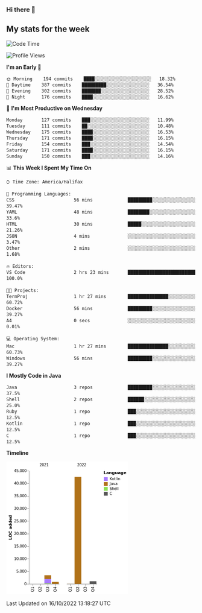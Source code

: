 ### Hi there 👋

## My stats for the week
<!--START_SECTION:waka-->
![Code Time](http://img.shields.io/badge/Code%20Time-408%20hrs%2034%20mins-blue)

![Profile Views](http://img.shields.io/badge/Profile%20Views-0-blue)

**I'm an Early 🐤** 

```text
🌞 Morning    194 commits    ████░░░░░░░░░░░░░░░░░░░░░   18.32% 
🌆 Daytime    387 commits    █████████░░░░░░░░░░░░░░░░   36.54% 
🌃 Evening    302 commits    ███████░░░░░░░░░░░░░░░░░░   28.52% 
🌙 Night      176 commits    ████░░░░░░░░░░░░░░░░░░░░░   16.62%

```
📅 **I'm Most Productive on Wednesday** 

```text
Monday       127 commits    ███░░░░░░░░░░░░░░░░░░░░░░   11.99% 
Tuesday      111 commits    ██░░░░░░░░░░░░░░░░░░░░░░░   10.48% 
Wednesday    175 commits    ████░░░░░░░░░░░░░░░░░░░░░   16.53% 
Thursday     171 commits    ████░░░░░░░░░░░░░░░░░░░░░   16.15% 
Friday       154 commits    ███░░░░░░░░░░░░░░░░░░░░░░   14.54% 
Saturday     171 commits    ████░░░░░░░░░░░░░░░░░░░░░   16.15% 
Sunday       150 commits    ███░░░░░░░░░░░░░░░░░░░░░░   14.16%

```


📊 **This Week I Spent My Time On** 

```text
⌚︎ Time Zone: America/Halifax

💬 Programming Languages: 
CSS                      56 mins             █████████░░░░░░░░░░░░░░░░   39.47% 
YAML                     48 mins             ████████░░░░░░░░░░░░░░░░░   33.6% 
HTML                     30 mins             █████░░░░░░░░░░░░░░░░░░░░   21.26% 
JSON                     4 mins              ░░░░░░░░░░░░░░░░░░░░░░░░░   3.47% 
Other                    2 mins              ░░░░░░░░░░░░░░░░░░░░░░░░░   1.68%

🔥 Editors: 
VS Code                  2 hrs 23 mins       █████████████████████████   100.0%

🐱‍💻 Projects: 
TermProj                 1 hr 27 mins        ███████████████░░░░░░░░░░   60.72% 
Docker                   56 mins             █████████░░░░░░░░░░░░░░░░   39.27% 
A4                       0 secs              ░░░░░░░░░░░░░░░░░░░░░░░░░   0.01%

💻 Operating System: 
Mac                      1 hr 27 mins        ███████████████░░░░░░░░░░   60.73% 
Windows                  56 mins             █████████░░░░░░░░░░░░░░░░   39.27%

```

**I Mostly Code in Java** 

```text
Java                     3 repos             █████████░░░░░░░░░░░░░░░░   37.5% 
Shell                    2 repos             ██████░░░░░░░░░░░░░░░░░░░   25.0% 
Ruby                     1 repo              ███░░░░░░░░░░░░░░░░░░░░░░   12.5% 
Kotlin                   1 repo              ███░░░░░░░░░░░░░░░░░░░░░░   12.5% 
C                        1 repo              ███░░░░░░░░░░░░░░░░░░░░░░   12.5%

```


**Timeline**

![Chart not found](https://raw.githubusercontent.com/lyndseyy/lyndseyy/main/charts/bar_graph.png) 


 Last Updated on 16/10/2022 13:18:27 UTC
<!--END_SECTION:waka-->